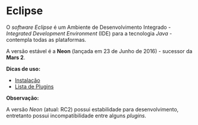 # Eclipse

O *software* *Eclipse* é um Ambiente de Desenvolvimento Integrado - *Integrated Development Environment* (IDE) para a tecnologia *Java* - contempla todas as plataformas.

A versão estável é a **Neon** (lançada em 23 de Junho de 2016) - sucessor da **Mars 2**.

**Dicas de uso:**
* [Instalação](instalacao.md)
* [Lista de Plugins](plugins.md)

**Observação:**

A versão *Neon* (atual: RC2) possui estabilidade para desenvolvimento, entretanto possui incompatibilidade entre alguns *plugins*.
